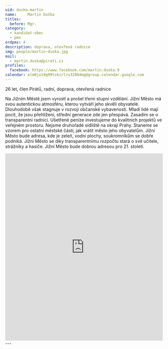 ```yaml
---
uid: duska.martin
name:     Martin Duška
titles:
  before: Mgr.
category:
  - kandidat-obec
  - pms  
ordpms: 4
description: doprava, otevřená radnice
img: people/martin-duska.jpg
mail:
  - martin.duska@pirati.cz
profiles:
  facebook: https://www.facebook.com/martin.duska.9
calendar: elm0jo19g99tskirlru32894mg@group.calendar.google.com
---
```


26 let, člen Pirátů, radní, doprava, otevřená radnice

Na Jižním Městě jsem vyrostl a prošel třemi stupni vzdělání. Jižní Město má svou autentickou atmosféru, kterou vytváří jeho skvělí obyvatelé. Dlouhodobě však stagnuje v rozvoji občanské vybavenosti. Mladí lidé mají pocit, že jsou přehlíženi, střední generace zde jen přespává. Zasadím se o transparentní radnici. Ušetřené peníze investujeme do kvalitních projektů ve veřejném prostoru. Nejsme druhořadé sídliště na okraji Prahy. Staneme se vzorem pro ostatní městské části, jak vrátit město jeho obyvatelům.  Jižní Město bude adresa, kde je zeleň, vodní plochy, soukromníkům se dobře podniká. Jižní Město se díky transparentnímu rozpočtu stará o své učitele, strážníky a hasiče. Jižní Město bude dobrou adresou pro 21. století.

<iframe src="https://calendar.google.com/calendar/embed?src=elm0jo19g99tskirlru32894mg%40group.calendar.google.com&ctz=Europe%2FPrague" style="border: 0" width="100%" height="600" frameborder="0" scrolling="no"></iframe>
---

